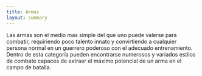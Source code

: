 ```yaml
---
title: Armas
layout: summary
---
```


Las armas son el medio mas simple del que uno puede valerse para combatir, requiriendo poco talento innato y convirtiendo a cualquier persona normal en un guerrero poderoso con el adecuado entrenamiento. Dentro de esta categoría pueden encontrarse numerosos y variados estilos de combate capaces de extraer el máximo potencial de un arma en el campo de batalla.
